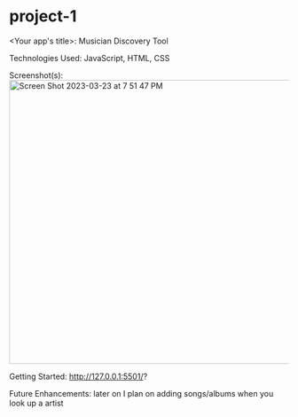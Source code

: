 # project-1


<Your app's title>: Musician Discovery Tool

Technologies Used: JavaScript, HTML, CSS
 
Screenshot(s):<img width="512" alt="Screen Shot 2023-03-23 at 7 51 47 PM" src="https://user-images.githubusercontent.com/126417087/227389270-a7336daa-2169-44b2-be22-5ee9bce7c4c7.png">
 
Getting Started: http://127.0.0.1:5501/?
  
Future Enhancements: later on I plan on adding songs/albums when you look up a artist
